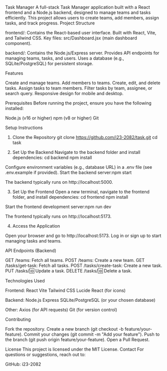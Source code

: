 Task Manager
A full-stack Task Manager application built with a React frontend and a Node.js backend, designed to manage teams and tasks efficiently. This project allows users to create teams, add members, assign tasks, and track progress.
Project Structure

frontend/: Contains the React-based user interface.
Built with React, Vite, and Tailwind CSS.
Key files: src/Dashboard.jsx (main dashboard component).


backend/: Contains the Node.js/Express server.
Provides API endpoints for managing teams, tasks, and users.
Uses a database (e.g., SQLite/PostgreSQL) for persistent storage.



Features

Create and manage teams.
Add members to teams.
Create, edit, and delete tasks.
Assign tasks to team members.
Filter tasks by team, assignee, or search query.
Responsive design for mobile and desktop.

Prerequisites
Before running the project, ensure you have the following installed:

Node.js (v16 or higher)
npm (v8 or higher)
Git

Setup Instructions
1. Clone the Repository
git clone https://github.com/i23-2082/task.git
cd task

2. Set Up the Backend
Navigate to the backend folder and install dependencies:
cd backend
npm install


Configure environment variables (e.g., database URL) in a .env file (see .env.example if provided).
Start the backend server:npm start


The backend typically runs on http://localhost:5000.



3. Set Up the Frontend
Open a new terminal, navigate to the frontend folder, and install dependencies:
cd frontend
npm install


Start the frontend development server:npm run dev


The frontend typically runs on http://localhost:5173.



4. Access the Application

Open your browser and go to http://localhost:5173.
Log in or sign up to start managing tasks and teams.

API Endpoints (Backend)

GET /teams: Fetch all teams.
POST /teams: Create a new team.
GET /tasks/get-task: Fetch all tasks.
POST /tasks/create-task: Create a new task.
PUT /tasks/:id: Update a task.
DELETE /tasks/:id: Delete a task.

Technologies Used

Frontend:
React
Vite
Tailwind CSS
Lucide React (for icons)


Backend:
Node.js
Express
SQLite/PostgreSQL (or your chosen database)


Other:
Axios (for API requests)
Git (for version control)



Contributing

Fork the repository.
Create a new branch (git checkout -b feature/your-feature).
Commit your changes (git commit -m "Add your feature").
Push to the branch (git push origin feature/your-feature).
Open a Pull Request.

License
This project is licensed under the MIT License.
Contact
For questions or suggestions, reach out to:

GitHub: i23-2082

